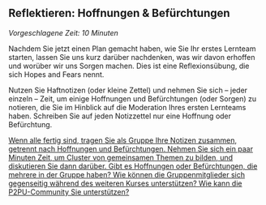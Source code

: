 
## Reflektieren: Hoffnungen &amp; Befürchtungen

_Vorgeschlagene Zeit: 10 Minuten_

Nachdem Sie jetzt einen Plan gemacht haben, wie Sie Ihr erstes Lernteam starten, lassen Sie uns kurz darüber nachdenken, was wir davon erhoffen und worüber wir uns Sorgen machen. Dies ist eine Reflexionsübung, die sich Hopes and Fears nennt.

Nutzen Sie Haftnotizen (oder kleine Zettel) und nehmen Sie sich – jeder einzeln – Zeit, um einige Hoffnungen und Befürchtungen (oder Sorgen) zu notieren, die Sie im Hinblick auf die Moderation Ihres ersten Lernteams haben. Schreiben Sie auf jeden Notizzettel nur eine Hoffnung oder Befürchtung.

[Wenn alle fertig sind, tragen Sie als Gruppe Ihre Notizen zusammen, getrennt nach Hoffnungen und Befürchtungen. Nehmen Sie sich ein paar Minuten Zeit, um Cluster von gemeinsamen Themen zu bilden, und diskutieren Sie dann darüber. Gibt es Hoffnungen oder Befürchtungen, die mehrere in der Gruppe haben? Wie können die Gruppenmitglieder sich gegenseitig während des weiteren Kurses unterstützen? Wie kann die P2PU-Community Sie unterstützen? ](http://p2pu.github.io/makingandlearning/)

